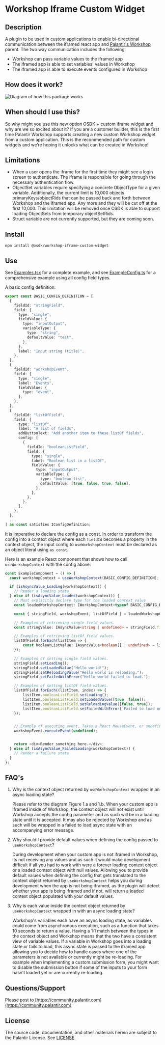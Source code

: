 # Workshop Iframe Custom Widget

## Description

A plugin to be used in custom applications to enable bi-directional communication between the iframed react app and [Palantir's Workshop](https://www.palantir.com/docs/foundry/workshop/overview/) parent. The two way communication includes the following:

- Workshop can pass variable values to the iframed app
- The iframed app is able to set variables' values in Workshop
- The iframed app is able to execute events configured in Workshop

## How does it work?

![Diagram of how this package works](./src/media/workshop-iframe-custom-widget-diagram.png)

## When should I use this?

So why might you use this new option OSDK + custom iframe widget and why are we so excited about it? If you are a customer builder, this is the first time Palantir Workshop supports creating a new custom Workshop widget from a custom application. This is the recommended path for custom widgets and we’re hoping it unlocks what can be created in Workshop!

## Limitations

- When a user opens the iframe for the first time they might see a login screen to authenticate. The iframe is responsible for going through the necessary authentication flow.
- ObjectSet variables require specifying a concrete ObjectType for a given variable. Additionally, the current limit is 10,000 objects primaryKeys/objectRids that can be passed back and forth between Workshop and the iframed app. Any more and they will be cut off at the first 10,000. This limitation will be removed once OSDK is able to support loading ObjectSets from temporary objectSetRids.
- Struct variable are not currently supported, but they are coming soon.

## Install

```
npm install @osdk/workshop-iframe-custom-widget
```

## Use

See [Examples.tsx](./src/example/Example.tsx) for a complete example, and see [ExampleConfig.ts](./src/example/ExampleConfig.ts) for a comprehensive example using all config field types.

A basic config definition:

```typescript
export const BASIC_CONFIG_DEFINITION = [
  {
    fieldId: "stringField",
    field: {
      type: "single",
      fieldValue: {
        type: "inputOutput",
        variableType: {
          type: "string",
          defaultValue: "test",
        },
      },
      label: "Input string (title)",
    },
  },
  {
    fieldId: "workshopEvent",
    field: {
      type: "single",
      label: "Events",
      fieldValue: {
        type: "event",
      },
    },
  },
  {
    fieldId: "listOfField",
    field: {
      type: "listOf",
      label: "A list of fields",
      addButtonText: "Add another item to these listOf fields",
      config: [
        {
          fieldId: "booleanListField",
          field: {
            type: "single",
            label: "Boolean list in a listOf",
            fieldValue: {
              type: "inputOutput",
              variableType: {
                type: "boolean-list",
                defaultValue: [true, false, true, false],
              },
            },
          },
        },
      ],
    },
  },
  ...
] as const satisfies IConfigDefinition;
```

It is imperative to declare the config as a const. In order to transform the config into a context object where each `fieldId` becomes a property in the context object, the input config to `useWorkshopContext` must be declared as an object literal using `as const`.

Here is an example React component that shows how to call `useWorkshopContext` with the config above:

```typescript
const ExampleComponent = () => {
  const workshopContext = useWorkshopContext(BASIC_CONFIG_DEFINITION);

  if (isAsyncValue_Loading(workshopContext)) {
    // Render a loading state
  } else if (isAsyncValue_Loaded(workshopContext)) {
    // Must explicitly declare type for the loaded context value
    const loadedWorkshopContext: IWorkshopContext<typeof BASIC_CONFIG_DEFINITION> = workshopContext.value;

    const { stringField, workshopEvent, listOfField } = loadedWorkshopContext;

    // Examples of retrieving single field values.
    const stringValue: IAsyncValue<string | undefined> = stringField.fieldValue;

    // Examples of retrieving listOf field values.
    listOfField.forEach(listItem => {
        const booleanListValue: IAsyncValue<boolean[] | undefined> = listItem.booleanListField.fieldValue;
    });

    // Examples of setting single field values.
    stringField.setLoading();
    stringField.setLoadedValue("Hello world!");
    stringField.setReloadingValue("Hello world is reloading.");
    stringField.setFailedWithError("Hello world failed to load.");

    // Examples of setting listOf field values.
    listOfField.forEach((listItem, index) => {
        listItem.booleanListField.setLoading();
        listItem.booleanListField.setLoadedValue([true, false]);
        listItem.booleanListField.setReloadingValue([false, true]);
        listItem.booleanListField.setFailedWithError(`Failed to load on listOf layer ${index}`);
    });


    // Example of executing event. Takes a React MouseEvent, or undefined if not applicable
    workshopEvent.executeEvent(undefined);


    return <div>Render something here.</div>;
  } else if (isAsyncValue_FailedLoading(workshopContext)) {
    // Render a failure state
  }
};
```

## FAQ's

1. Why is the context object returned by `useWorkshopContext` wrapped in an async loading state?

   Please refer to the diagram Figure 1.a and 1.b. When your custom app is iframed inside of Workshop, the context object will not exist until Workshop accepts the config parameter and as such will be in a loading state until it is accepted. It may also be rejected by Workshop and as such will be wrapped in a failed to load async state with an accompanying error message.

2. Why should I provide default values when defining the config passed to `useWorkshopContext`?

   During development when your custom app is not iframed in Workshop, its not receiving any values and as such it would make development difficult if all you had to work with were a forever loading context object or a loaded context object with null values. Allowing you to provide default values when defining the config that gets translated to the context object returned by `useWorkshopContext` helps you during development when the app is not being iframed, as the plugin will detect whether your app is being iframed and if not, will return a loaded context object populated with your default values.

3. Why is each value inside the context object returned by `useWorkshopContext` wrapped in with an async loading state?

   Workshop's variables each have an async loading state, as variables could come from asynchronous execution, such as a function that takes 10 seconds to return a value. Having a 1:1 match between the types in the context object and Workshop means that the two have a consistent view of variable values. If a variable in Workshop goes into a loading state or fails to load, this async state is passed to the iframed app allowing you to decide how to handle cases where one of the parameters is not available or currently might be re-loading. For example when implementing a custom submission form, you might want to disable the submission button if some of the inputs to your form hasn't loaded yet or are currently re-loading.
   
## Questions/Support

  Please post to [https://community.palantir.com](https://community.palantir.com)
  
## License 

The source code, documentation, and other materials herein are subject to the Palantir License. See [LICENSE](./LICENSE.md).
